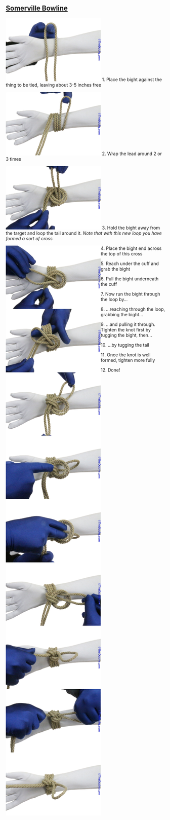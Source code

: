 ## [Somerville Bowline](https://www.theduchy.com/somerville-bowline/#core-technique-quick-overview)

<img src="assets/Sommerville-Bowline-01.jpg" height="200vh"> 1. Place the bight against the thing to be tied, leaving about 3-5 inches free 

<img src="assets/Sommerville-Bowline-02.jpg" height="200vh"> 2. Wrap the lead around 2 or 3 times

<img src="assets/Sommerville-Bowline-03.jpg" height="200vh"> 3. Hold the bight away from the target and loop the tail around it. _Note that with this new loop you have formed a sort of cross_

<img src="assets/Sommerville-Bowline-04.jpg" align="left" height="200vh"> 4. Place the bight end across the top of this cross

<img src="assets/Sommerville-Bowline-05.jpg" align="left" height="200vh"> 5. Reach under the cuff and grab the bight

<img src="assets/Sommerville-Bowline-06.jpg" align="left" height="200vh"> 6. Pull the bight underneath the cuff

<img src="assets/Sommerville-Bowline-07.jpg" align="left" height="200vh"> 7. Now run the bight through the loop by…

<img src="assets/Sommerville-Bowline-08.jpg" align="left" height="200vh"> 8. …reaching through the loop, grabbing the bight…

<img src="assets/Sommerville-Bowline-09.jpg" align="left" height="200vh"> 9. …and pulling it through. Tighten the knot first by tugging the bight, then…

<img src="assets/Sommerville-Bowline-10.jpg" align="left" height="200vh"> 10. …by tugging the tail

<img src="assets/Sommerville-Bowline-11.jpg" align="left" height="200vh"> 11. Once the knot is well formed, tighten more fully

<img src="assets/Sommerville-Bowline-12.jpg" align="left" height="200vh"> 12. Done!
